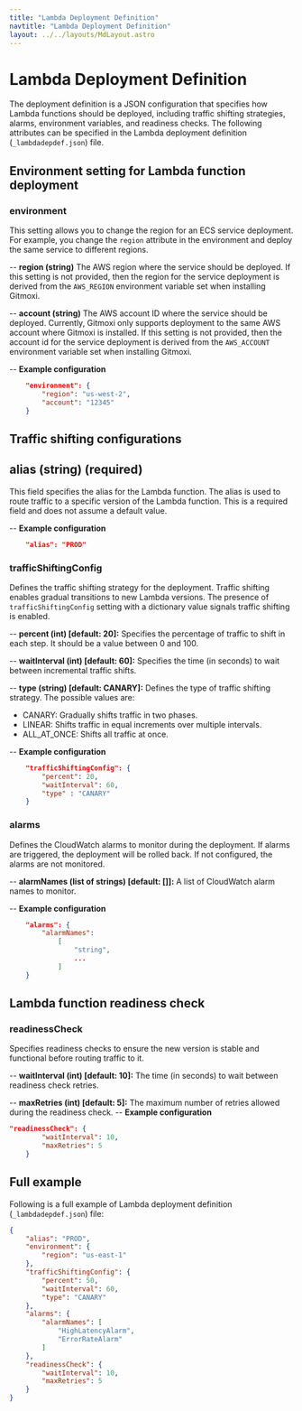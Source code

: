 ```yaml
---
title: "Lambda Deployment Definition"
navtitle: "Lambda Deployment Definition"
layout: ../../layouts/MdLayout.astro
---
```


# Lambda Deployment Definition
The deployment definition is a JSON configuration that specifies how Lambda functions should be deployed, including traffic shifting strategies, alarms, environment variables, and readiness checks. The following attributes can be specified in the Lambda deployment definition (`_lambdadepdef.json`) file.

## Environment setting for Lambda function deployment
### environment
This setting allows you to change the region for an ECS service deployment. For example, you change the `region` attribute in the environment and deploy the same service to different regions.  

-- **region (string)**
The AWS region where the service should be deployed. If this setting is not provided, then the region for the service deployment is derived from the `AWS_REGION` environment variable set when installing Gitmoxi.

-- **account (string)**
The AWS account ID where the service should be deployed. Currently, Gitmoxi only supports deployment to the same AWS account where Gitmoxi is installed. If this setting is not provided, then the account id for the service deployment is derived from the `AWS_ACCOUNT` environment variable set when installing Gitmoxi.

-- **Example configuration**
```json
    "environment": {
        "region": "us-west-2",
        "account": "12345"
    }
```
## Traffic shifting configurations
## alias (string) (required)
This field specifies the alias for the Lambda function. The alias is used to route traffic to a specific version of the Lambda function. This is a required field and does not assume a default value.

-- **Example configuration**
```json
    "alias": "PROD"
```

### trafficShiftingConfig
Defines the traffic shifting strategy for the deployment. Traffic shifting enables gradual transitions to new Lambda versions. The presence of `trafficShiftingConfig` setting with a dictionary value signals traffic shifting is enabled.

-- **percent (int) [default: 20]:**
Specifies the percentage of traffic to shift in each step. It should be a value between 0 and 100. 

-- **waitInterval (int) [default: 60]:**
Specifies the time (in seconds) to wait between incremental traffic shifts. 

-- **type (string) [default: CANARY]:**
Defines the type of traffic shifting strategy. The possible values are:
- CANARY: Gradually shifts traffic in two phases.
- LINEAR: Shifts traffic in equal increments over multiple intervals.
- ALL_AT_ONCE: Shifts all traffic at once.

-- **Example configuration**
```json
    "trafficShiftingConfig": { 
        "percent": 20,
        "waitInterval": 60, 
        "type" : "CANARY"
    }
```

### alarms
Defines the CloudWatch alarms to monitor during the deployment. If alarms are triggered, the deployment will be rolled back. If not configured, the alarms are not monitored.

-- **alarmNames (list of strings) [default: []]:**
A list of CloudWatch alarm names to monitor.

-- **Example configuration**
```json
    "alarms": { 
        "alarmNames": 
            [
                "string",
                ...
            ]
    }
```
## Lambda function readiness check
### readinessCheck
Specifies readiness checks to ensure the new version is stable and functional before routing traffic to it.

-- **waitInterval (int) [default: 10]:**
The time (in seconds) to wait between readiness check retries.

-- **maxRetries (int) [default: 5]:**
The maximum number of retries allowed during the readiness check.
-- **Example configuration**
```json
"readinessCheck": {
        "waitInterval": 10,
        "maxRetries": 5
    }
```
## Full example
Following is a full example of Lambda deployment definition (`_lambdadepdef.json`) file:
```json
{
    "alias": "PROD",
    "environment": {
        "region": "us-east-1"
    },
    "trafficShiftingConfig": {
        "percent": 50,
        "waitInterval": 60,
        "type": "CANARY"
    },
    "alarms": {
        "alarmNames": [
            "HighLatencyAlarm",
            "ErrorRateAlarm"
        ]
    },
    "readinessCheck": {
        "waitInterval": 10,
        "maxRetries": 5
    }
}
```